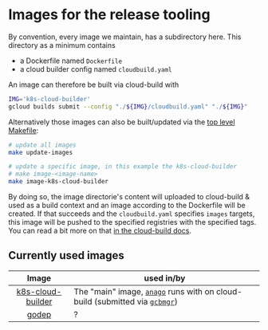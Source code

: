 # Images for the release tooling

By convention, every image we maintain, has a subdirectory here. This directory as a minimum contains
- a Dockerfile named `Dockerfile`
- a cloud builder config named `cloudbuild.yaml`

An image can therefore be built via cloud-build with
```sh
IMG='k8s-cloud-builder'
gcloud builds submit --config "./${IMG}/cloudbuild.yaml" "./${IMG}"
```

Alternatively those images can also be built/updated via the [top level Makefile](../Makefile):
```sh
# update all images
make update-images

# update a specific image, in this example the k8s-cloud-builder
# make image-<image-name>
make image-k8s-cloud-builder
```

By doing so, the image directorie's content will uploaded to cloud-build & used as a
build context and an image according to the Dockerfile will be created. If that
succeeds and the `cloudbuild.yaml` specifies `images` targets, this image will
be pushed to the specified registries with the specified tags. You can read a
bit more on that [in the cloud-build docs][gcb_images].


## Currently used images

Image                                     | used in/by
:---:                                     | --
[k8s-cloud-builder](./k8s-cloud-builder/) | The "main" image, [`anago`](../anago) runs with on cloud-build (submitted via [`gcbmgr`](../gcbmgr))
[godep](./godep/)                         | ?

[gcb_images]: https://cloud.google.com/cloud-build/docs/configuring-builds/store-images-artifacts#storing_images_in

